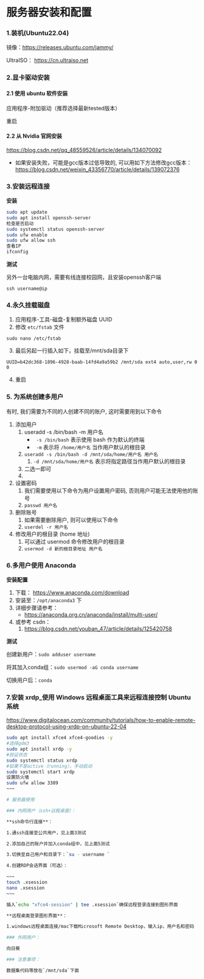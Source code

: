 # 服务器安装和配置

### 1.装机(Ubuntu22.04)

镜像：https://releases.ubuntu.com/jammy/

UltraISO： https://cn.ultraiso.net

### 2.显卡驱动安装

#### 2.1 使用 ubuntu 软件安装

应用程序-附加驱动（推荐选择最新tested版本）

重启

#### 2.2 从 Nvidia 官网安装

https://blog.csdn.net/qq_48559526/article/details/134070092

- 如果安装失败，可能是gcc版本过低导致的, 可以用如下方法修改gcc版本：https://blog.csdn.net/weixin_43356770/article/details/139072376

### 3.安装远程连接

**安装**

```bash
sudo apt update
sudo apt install openssh-server
检查是否启动
sudo systemctl status openssh-server
sudo ufw enable
sudo ufw allow ssh
查看IP
ifconfig
```


**测试**

另外一台电脑内网，需要有线连接校园网，且安装openssh客户端

~~~shell
ssh username@ip
~~~

### 4.永久挂载磁盘

1. 应用程序-工具-磁盘-复制额外磁盘 UUID
2. 修改 `etc/fstab` 文件
```shell
sudo nano /etc/fstab
```
3. 最后另起一行插入如下，挂载至/mnt/sda目录下

~~~shell
UUID=b42dc368-1896-4928-baab-14fd4a9a59b2 /mnt/sda ext4 auto,user,rw 0 0
~~~
4. 重启

### 5. 为系统创建多用户

有时, 我们需要为不同的人创建不同的账户, 这时需要用到以下命令
1. 添加用户
	1. useradd -s /bin/bash -m 用户名
		- ` -s /bin/bash` 表示使用 bash 作为默认的终端
		- ` -m` 表示将 `/home/用户名` 当作用户默认的根目录
	2. `useradd -s /bin/bash -d /mnt/sda/home/用户名 用户名`
		1. `-d /mnt/sda/home/用户名` 表示将指定路径当作用户默认的根目录
	3. 二选一即可
	4. 
1. 设置密码
	1. 我们需要使用以下命令为用户设置用户密码, 否则用户可能无法使用他的账号
	2. `passwd 用户名`
2. 删除账号
	1. 如果需要删除用户, 则可以使用以下命令
	2. `userdel -r 用户名`
3. 修改用户的根目录 (home 地址)
	1. 可以通过 usermod 命令修改用户的根目录
	2. `usermod -d 新的根目录地址 用户名`

### 6.多用户使用 Anaconda

**安装配置**

1. 下载： https://www.anaconda.com/download
2. 安装至：`/opt/anaconda3` 下
3. 详细步骤请参考：
	-  https://anaconda.org.cn/anaconda/install/multi-user/
4. 或参考 csdn：
	1. https://blog.csdn.net/youban_47/article/details/125420758

**测试**

创建新用户：`sudo adduser username`

将其加入conda组：`sudo usermod -aG conda username`

切换用户后：`conda`

### 7.安装 xrdp_使用 Windows 远程桌面工具来远程连接控制 Ubuntu 系统

https://www.digitalocean.com/community/tutorials/how-to-enable-remote-desktop-protocol-using-xrdp-on-ubuntu-22-04

```bash
sudo apt install xfce4 xfce4-goodies -y
#选择gdm3
sudo apt install xrdp -y
#验证状态
sudo systemctl status xrdp
#如果不是active（running），手动启动
sudo systemctl start xrdp
设置防火墙
sudo ufw allow 3389
~~~

# 服务器使用

### 内网用户（ssh+远程桌面）：

**ssh命令行连接**：

1.通ssh连接至公共用户，见上面3测试

2.添加自己的账户并加入conda组中，见上面5测试

3.切换至自己用户和目录下：`su - username `

4.创建RDP会话界面（可选）：

~~~
touch .xsession
nano .xsession
~~~

插入`echo "xfce4-session" | tee .xsession`确保远程登录连接到图形界面

**远程桌面登录图形界面**：

1.windows远程桌面连接/mac下载Microsoft Remote Desktop，输入ip，用户名和密码

### 外网用户：

向日葵

### 注意事项：

数据集代码等放在`/mnt/sda`下面
